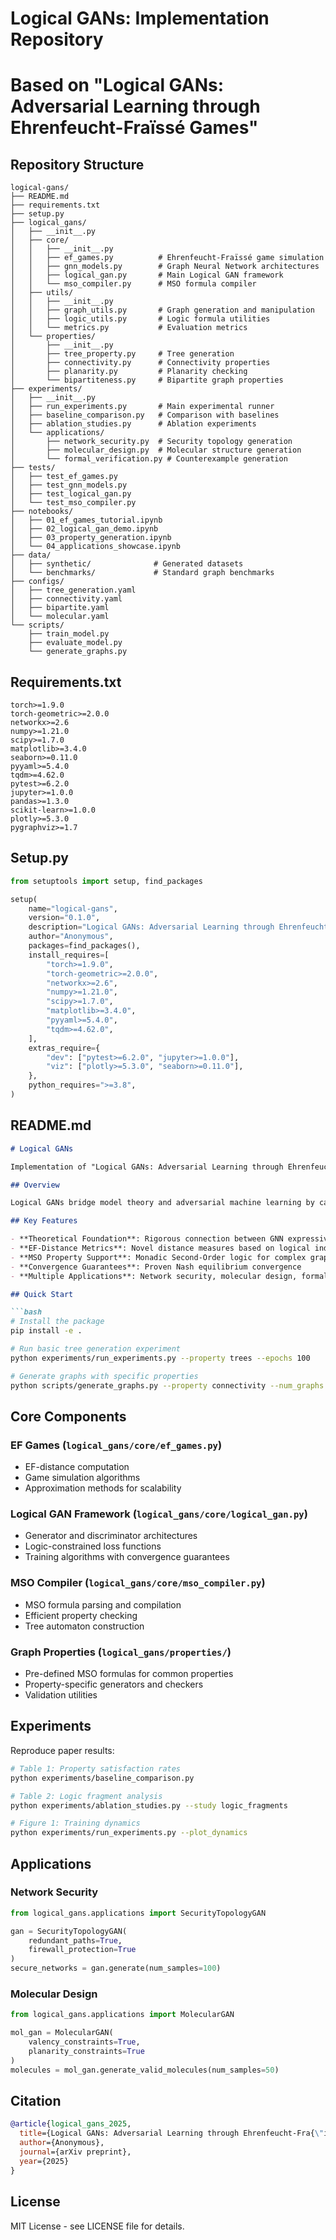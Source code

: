 # Logical GANs: Implementation Repository
# Based on "Logical GANs: Adversarial Learning through Ehrenfeucht-Fraïssé Games"

## Repository Structure
```
logical-gans/
├── README.md
├── requirements.txt
├── setup.py
├── logical_gans/
│   ├── __init__.py
│   ├── core/
│   │   ├── __init__.py
│   │   ├── ef_games.py          # Ehrenfeucht-Fraïssé game simulation
│   │   ├── gnn_models.py        # Graph Neural Network architectures
│   │   ├── logical_gan.py       # Main Logical GAN framework
│   │   └── mso_compiler.py      # MSO formula compiler
│   ├── utils/
│   │   ├── __init__.py
│   │   ├── graph_utils.py       # Graph generation and manipulation
│   │   ├── logic_utils.py       # Logic formula utilities
│   │   └── metrics.py           # Evaluation metrics
│   └── properties/
│       ├── __init__.py
│       ├── tree_property.py     # Tree generation
│       ├── connectivity.py      # Connectivity properties
│       ├── planarity.py         # Planarity checking
│       └── bipartiteness.py     # Bipartite graph properties
├── experiments/
│   ├── __init__.py
│   ├── run_experiments.py       # Main experimental runner
│   ├── baseline_comparison.py   # Comparison with baselines
│   ├── ablation_studies.py      # Ablation experiments
│   └── applications/
│       ├── network_security.py  # Security topology generation
│       ├── molecular_design.py  # Molecular structure generation
│       └── formal_verification.py # Counterexample generation
├── tests/
│   ├── test_ef_games.py
│   ├── test_gnn_models.py
│   ├── test_logical_gan.py
│   └── test_mso_compiler.py
├── notebooks/
│   ├── 01_ef_games_tutorial.ipynb
│   ├── 02_logical_gan_demo.ipynb
│   ├── 03_property_generation.ipynb
│   └── 04_applications_showcase.ipynb
├── data/
│   ├── synthetic/              # Generated datasets
│   └── benchmarks/             # Standard graph benchmarks
├── configs/
│   ├── tree_generation.yaml
│   ├── connectivity.yaml
│   ├── bipartite.yaml
│   └── molecular.yaml
└── scripts/
    ├── train_model.py
    ├── evaluate_model.py
    └── generate_graphs.py
```

## Requirements.txt
```
torch>=1.9.0
torch-geometric>=2.0.0
networkx>=2.6
numpy>=1.21.0
scipy>=1.7.0
matplotlib>=3.4.0
seaborn>=0.11.0
pyyaml>=5.4.0
tqdm>=4.62.0
pytest>=6.2.0
jupyter>=1.0.0
pandas>=1.3.0
scikit-learn>=1.0.0
plotly>=5.3.0
pygraphviz>=1.7
```

## Setup.py
```python
from setuptools import setup, find_packages

setup(
    name="logical-gans",
    version="0.1.0",
    description="Logical GANs: Adversarial Learning through Ehrenfeucht-Fraïssé Games",
    author="Anonymous",
    packages=find_packages(),
    install_requires=[
        "torch>=1.9.0",
        "torch-geometric>=2.0.0",
        "networkx>=2.6",
        "numpy>=1.21.0",
        "scipy>=1.7.0",
        "matplotlib>=3.4.0",
        "pyyaml>=5.4.0",
        "tqdm>=4.62.0",
    ],
    extras_require={
        "dev": ["pytest>=6.2.0", "jupyter>=1.0.0"],
        "viz": ["plotly>=5.3.0", "seaborn>=0.11.0"],
    },
    python_requires=">=3.8",
)
```

## README.md
```markdown
# Logical GANs

Implementation of "Logical GANs: Adversarial Learning through Ehrenfeucht-Fraïssé Games"

## Overview

Logical GANs bridge model theory and adversarial machine learning by casting generative adversarial training as Ehrenfeucht-Fraïssé (EF) games. The framework constrains discriminators to logical expressiveness bounds, creating a principled connection between neural network depth and logical quantifier depth.

## Key Features

- **Theoretical Foundation**: Rigorous connection between GNN expressiveness and first-order logic
- **EF-Distance Metrics**: Novel distance measures based on logical indistinguishability 
- **MSO Property Support**: Monadic Second-Order logic for complex graph properties
- **Convergence Guarantees**: Proven Nash equilibrium convergence
- **Multiple Applications**: Network security, molecular design, formal verification

## Quick Start

```bash
# Install the package
pip install -e .

# Run basic tree generation experiment
python experiments/run_experiments.py --property trees --epochs 100

# Generate graphs with specific properties
python scripts/generate_graphs.py --property connectivity --num_graphs 1000
```

## Core Components

### EF Games (`logical_gans/core/ef_games.py`)
- EF-distance computation
- Game simulation algorithms
- Approximation methods for scalability

### Logical GAN Framework (`logical_gans/core/logical_gan.py`)
- Generator and discriminator architectures
- Logic-constrained loss functions
- Training algorithms with convergence guarantees

### MSO Compiler (`logical_gans/core/mso_compiler.py`)
- MSO formula parsing and compilation
- Efficient property checking
- Tree automaton construction

### Graph Properties (`logical_gans/properties/`)
- Pre-defined MSO formulas for common properties
- Property-specific generators and checkers
- Validation utilities

## Experiments

Reproduce paper results:
```bash
# Table 1: Property satisfaction rates
python experiments/baseline_comparison.py

# Table 2: Logic fragment analysis  
python experiments/ablation_studies.py --study logic_fragments

# Figure 1: Training dynamics
python experiments/run_experiments.py --plot_dynamics
```

## Applications

### Network Security
```python
from logical_gans.applications import SecurityTopologyGAN

gan = SecurityTopologyGAN(
    redundant_paths=True,
    firewall_protection=True
)
secure_networks = gan.generate(num_samples=100)
```

### Molecular Design
```python
from logical_gans.applications import MolecularGAN

mol_gan = MolecularGAN(
    valency_constraints=True,
    planarity_constraints=True
)
molecules = mol_gan.generate_valid_molecules(num_samples=50)
```

## Citation

```bibtex
@article{logical_gans_2025,
  title={Logical GANs: Adversarial Learning through Ehrenfeucht-Fra{\"i}ss{\'e} Games},
  author={Anonymous},
  journal={arXiv preprint},
  year={2025}
}
```

## License

MIT License - see LICENSE file for details.
```
```